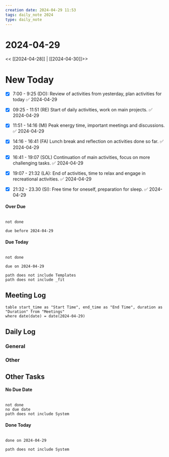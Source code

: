 ```yaml
---
creation date: 2024-04-29 11:53
tags: daily_note 2024
type: daily_note
---
```

# 2024-04-29
<< [[2024-04-28]] | [[2024-04-30]]>>

# New Today
 - [x] 7:00 - 9:25 (DO): Review of activities from yesterday, plan activities for today ✅ 2024-04-29
 - [x] 09:25 - 11:51 (RE)  Start of daily activities, work on main projects. ✅ 2024-04-29
 - [x] 11:51 - 14:16 (MI) Peak energy time, important meetings and discussions. ✅ 2024-04-29
 - [x] 14:16 - 16:41 (FA) Lunch break and reflection on activities done so far. ✅ 2024-04-29
 - [x] 16:41 - 19:07 (SOL) Continuation of main activities, focus on more challenging tasks. ✅ 2024-04-29
 - [x] 19:07 - 21:32 (LA): End of activities, time to relax and engage in recreational activities. ✅ 2024-04-29
 - [x] 21:32 - 23.30 (SI): Free time for oneself, preparation for sleep. ✅ 2024-04-29
 

#### Over Due
```tasks

not done

due before 2024-04-29

```

#### Due Today
```tasks

not done

due on 2024-04-29

path does not include Templates
path does not include _fit
```





## Meeting Log

```dataview
table start_time as "Start Time", end_time as "End Time", duration as "Duration" from "Meetings"
where date(date) = date(2024-04-29)
```
## Daily Log

### General



### Other




## Other Tasks

#### No Due Date
```tasks

not done
no due date
path does not include System

```

#### Done Today

```tasks

done on 2024-04-29

path does not include System

```

